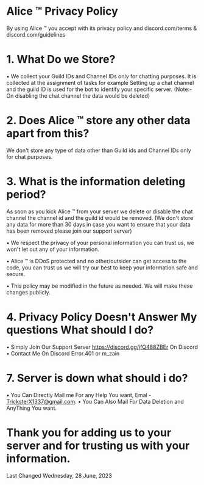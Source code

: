 # Alice ™ Privacy Policy

By using Alice ™ you accept with its privacy policy and discord.com/terms & discord.com/guidelines

# 1. What Do we Store?

• We collect your Guild IDs and Channel IDs only for chatting purposes. It is collected at the assignment of tasks for example Setting up a chat channel and the guild ID is used for the bot to identify your specific server. (Note:- On disabling the chat channel the data would be deleted)

# 2. Does Alice ™ store any other data apart from this?

We don't store any type of data other than Guild ids and Channel IDs only for chat purposes.

# 3. What is the information deleting period?

As soon as you kick Alice ™ from your server we delete or disable the chat channel the channel id and the guild id would be removed. (We don't store any data for more than 30 days in case you want to ensure that your data has been removed please join our support server)

• We respect the privacy of your personal information you can trust us, we won't let out any of your information.

• Alice ™ is DDoS protected and no other/outsider can get access to the code, you can trust us we will try our best to keep your information safe and secure.

• This policy may be modified in the future as needed. We will make these changes publicly.

# 4. Privacy Policy Doesn't Answer My questions What should  I do?

• Simply Join Our Support Server https://discord.gg/jfQ488ZBEr On Discord
• Contact Me On Discord Error.401 or m_zain

# 7. Server is down what should i do?

• You Can Directly Mail me For any Help You want, Emal - TricksterX1337@gmail.com.
• You Can Also Mail For Data Deletion and AnyThing You want.

# Thank you for adding us to your server and for trusting us with your information.

Last Changed  Wednesday, 28 June, 2023

